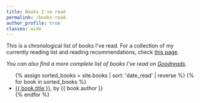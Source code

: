 ```yaml
---
title: Books I've read
permalink: /books-read
author_profile: true
classes: wide
---
```


This is a chronological list of books I've read. For a collection of my currently reading list and reading recommendations, check [this page](/reading).

*You can also find a more complete list of books I've read on [Goodreads](https://www.goodreads.com/review/list/29886397-eduardo-klein?shelf=read)*.

<ul>
{% assign sorted_books = site.books | sort: 'date_read' | reverse %}
{% for book in sorted_books %}
  <li><!-- {% if book.date_read != nil %}{{ book.date_read }} - {% endif %} --><a href="{{ book.permalink }}">{{ book.title }}</a>, by {{ book.author }}</li>
{% endfor %}
</ul>